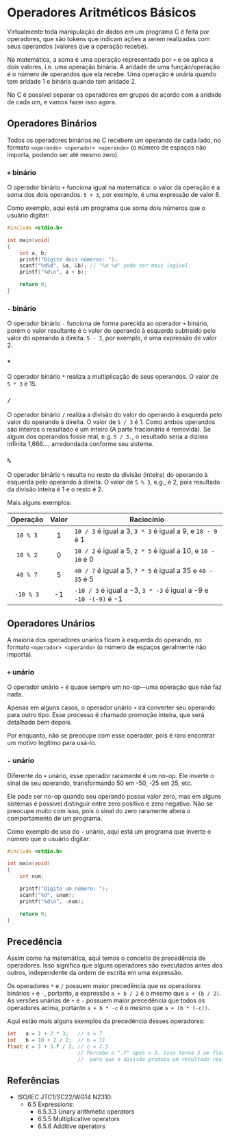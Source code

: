 # Operadores Aritméticos Básicos

Virtualmente toda manipulação de dados em um programa C é feita por operadores,
que são tokens que indicam ações a serem realizadas com seus operandos (valores
que a operação recebe).

Na matemática, a soma é uma operação representada por `+` e se aplica a dois
valores, i.e. uma operação binária. A aridade de uma função/operação é o número
de operandos que ela recebe. Uma operação é unária quando tem aridade 1 e
binária quando tem aridade 2.

No C é possível separar os operadores em grupos de acordo com a aridade de cada
um, e vamos fazer isso agora.

## Operadores Binários

Todos os operadores binários no C recebem um operando de cada lado, no formato
`<operando> <operador> <operando>` (o número de espaços não importa, podendo ser
até mesmo zero).

### `+` binário

O operador binário `+` funciona igual na matemática: o valor da operação é a
soma dos dois operandos. `5 + 3`, por exemplo, é uma expressão de valor 8.

Como exemplo, aqui está um programa que soma dois números que o usuário digitar:

```c
#include <stdio.h>

int main(void)
{
    int a, b;
    printf("Digite dois números: ");
    scanf("%d%d", &a, &b); // "%d %d" pode ser mais legível
    printf("%d\n", a + b);

    return 0;
}
```

### `-` binário

O operador binário `-` funciona de forma parecida ao operador `+` binário, porém
o valor resultante é o valor do operando à esquerda subtraído pelo valor do
operando à direita. `5 - 3`, por exemplo, é uma expressão de valor 2.

### `*`

O operador binário `*` realiza a multiplicação de seus operandos. O valor de
`5 * 3` é 15.

### `/`

O operador binário `/` realiza a divisão do valor do operando à esquerda pelo
valor do operando à direita. O valor de `5 / 3` é 1. Como ambos operandos são
inteiros o resultado é um inteiro (A parte fracionária é removida). Se algum dos
operandos fosse real, e.g. `5 / 3.`, o resultado seria a dízima infinita
1,666..., arredondada conforme seu sistema.

### `%`

O operador binário `%` resulta no resto da divisão (inteira) do operando à
esquerda pelo operando à direita. O valor de `5 % 3`, e.g., é 2, pois resultado
da divisão inteira é 1 e o resto é 2.

Mais alguns exemplos:

| Operação  | Valor | Raciocínio                                                       |
| :-------: | :---: | ---------------------------------------------------------------- |
| `10 % 3`  |   1   | `10 / 3` é igual a 3, `3 * 3` é igual a 9, e `10 - 9` é 1        |
| `10 % 2`  |   0   | `10 / 2` é igual a 5, `2 * 5` é igual a 10, e `10 - 10` é 0      |
| `40 % 7`  |   5   | `40 / 7` é igual a 5, `7 * 5` é igual a 35 e `40 - 35` é 5       |
| `-10 % 3` |  -1   | `-10 / 3` é igual a -3, `3 * -3` é igual a -9 e `-10 -(-9)` é -1 |

## Operadores Unários

A maioria dos operadores unários ficam à esquerda do operando, no formato
`<operador> <operando>` (o número de espaços geralmente não importa).

### `+` unário

O operador unário `+` é quase sempre um no-op—uma operação que não faz nada.

Apenas em alguns casos, o operador unário `+` irá converter seu operando para
outro tipo. Esse processo é chamado promoção inteira, que será detalhado bem
depois.

Por enquanto, não se preocupe com esse operador, pois é raro encontrar um motivo
legítimo para usá-lo.

### `-` unário

Diferente do `+` unário, esse operador raramente é um no-op. Ele inverte o sinal
de seu operando, transformando 50 em -50, -25 em 25, etc.

Ele pode ser no-op quando seu operando possui valor zero, mas em alguns sistemas
é possível distinguir entre zero positivo e zero negativo. Não se preocupe muito
com isso, pois o sinal do zero raramente altera o comportamento de um programa.

Como exemplo de uso do `-` unário, aqui está um programa que inverte o número
que o usuário digitar:

```c
#include <stdio.h>

int main(void)
{
    int num;

    printf("Digite um número: ");
    scanf("%d", &num);
    printf("%d\n", -num);

    return 0;
}
```

## Precedência

Assim como na matemática, aqui temos o conceito de precedência de operadores.
Isso significa que alguns operadores são executados antes dos outros,
independente da ordem de escrita em uma expressão.

Os operadores `*` e `/` possuem maior precedência que os operadores binários `+`
e `-`, portanto, a expressão `a + b / 2` é o mesmo que `a + (b / 2)`. As versões
unárias de `+` e `-` possuem maior precedência que todos os operadores acima,
portanto `a + b * -c` é o mesmo que `a + (b * (-c))`.

Aqui estão mais alguns exemplos da precedência desses operadores:

```c
int   a = 1 + 2 * 3;   // a = 7
int   b = 10 + 2 / 2;  // b = 11
float c = 1 + 3.f / 2; // c = 2.5
                       // Perceba o ".f" após o 3. Isso torna 3 um float
                       //  para que a divisão produza um resultado real.
```

## Referências

- ISO/IEC JTC1/SC22/WG14 N2310:
  - 6.5 Expressions:
    <!-- Operadores unários + e - -->
    - 6.5.3.3 Unary arithmetic operators
    <!-- Operadores binários *, / e % -->
    - 6.5.5 Multiplicative operators
    <!-- Operadores binários + e - -->
    - 6.5.6 Additive operators
